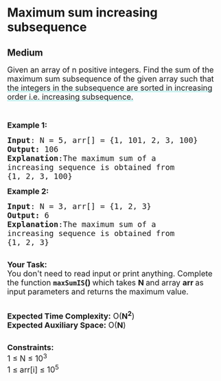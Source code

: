 # Maximum sum increasing subsequence
## Medium 
<div class="problem-statement" style="user-select: auto;">
                <p style="user-select: auto;"></p><p style="user-select: auto;"><span style="font-size: 18px; user-select: auto;">Given an array of n positive integers. Find the sum of the maximum sum subsequence of the given array such that <lclighter data-id="lgt259712000" data-bundle-id="0" style="background-image: linear-gradient(transparent 0%, transparent calc(50% - 4px), rgb(204, 242, 241) calc(50% - 4px), rgb(204, 242, 241) 100%); transition: background-position 120ms ease-in-out 0s, padding 120ms ease-in-out 0s; background-size: 100% 200%; background-position: initial; user-select: auto; background-color: initial;">the integers in the subsequence are sorted in increasing order i.e. increasing subsequence.</lclighter><div class="LinerThreadIcon LinerFirst " data-highlight-id="259712000" data-bundle-id="0" id="lgt259712000" style="background-image: url(&quot;https://profile.getliner.com/liner-service-bucket/user_photo_default/color-9/K.svg&quot;); user-select: auto;">
        <div class="LinerThreadIcon__dim" style="user-select: auto;"></div>
        <div class="LinerThreadIcon__mentioned" style="user-select: auto;">
          <div class="LinerThreadIcon__mentionedImg" style="user-select: auto;"></div>
        </div>
        <div class="LinerThreadIcon__onlyMe" style="user-select: auto;">
          <div class="LinerThreadIcon__onlyMeImg" style="user-select: auto;"></div>
        </div>
      </div>&nbsp;</span></p>

<p style="user-select: auto;"><span style="font-size: 18px; user-select: auto;"><strong style="user-select: auto;">Example 1:</strong></span></p>

<pre style="user-select: auto;"><span style="font-size: 18px; user-select: auto;"><strong style="user-select: auto;">Input</strong>: N = 5, arr[] = {1, 101, 2, 3, 100} 
<strong style="user-select: auto;">Output:</strong> 106
<strong style="user-select: auto;">Explanation</strong>:The maximum sum of a
increasing sequence is obtained from
{1, 2, 3, 100}</span></pre>

<p style="user-select: auto;"><span style="font-size: 18px; user-select: auto;"><strong style="user-select: auto;">Example 2:</strong></span></p>

<pre style="user-select: auto;"><span style="font-size: 18px; user-select: auto;"><strong style="user-select: auto;">Input</strong>: N = 3, arr[] = {1, 2, 3}
<strong style="user-select: auto;">Output:</strong> 6
<strong style="user-select: auto;">Explanation</strong>:The maximum sum of a
increasing sequence is obtained from
{1, 2, 3}</span></pre>

<p style="user-select: auto;"><br style="user-select: auto;">
<span style="font-size: 18px; user-select: auto;"><strong style="user-select: auto;">Your Task:&nbsp;&nbsp;</strong><br style="user-select: auto;">
You don't need to read input or print anything. Complete the function <strong style="user-select: auto;"><code style="user-select: auto;">maxSumIS</code>()&nbsp;</strong>which takes <strong style="user-select: auto;">N </strong>and array <strong style="user-select: auto;">arr </strong>as input parameters and returns the maximum value.</span></p>

<p style="user-select: auto;"><br style="user-select: auto;">
<span style="font-size: 18px; user-select: auto;"><strong style="user-select: auto;">Expected Time Complexity:</strong> O(<strong style="user-select: auto;">N<sup style="user-select: auto;">2</sup></strong>)<br style="user-select: auto;">
<strong style="user-select: auto;">Expected Auxiliary Space:</strong> O(<strong style="user-select: auto;">N</strong>)</span></p>

<p style="user-select: auto;"><br style="user-select: auto;">
<span style="font-size: 18px; user-select: auto;"><strong style="user-select: auto;">Constraints:</strong><br style="user-select: auto;">
1 ≤ N ≤ 10<sup style="user-select: auto;">3</sup></span><br style="user-select: auto;">
<span style="font-size: 18px; user-select: auto;">1 ≤ arr[i] ≤ 10<sup style="user-select: auto;">5</sup></span></p>
 <p style="user-select: auto;"></p>
            </div>